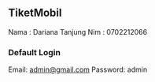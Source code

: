 ## TiketMobil

Nama : Dariana Tanjung
Nim : 0702212066


### Default Login 

Email: admin@gmail.com
Password: admin



